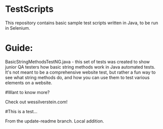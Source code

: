 # TestScripts

This repository contains basic sample test scripts written in Java, to be run in Selenium. 

# Guide:

BasicStringMethodsTestNG.java - this set of tests was created to show junior QA testers how basic string methods work in Java automated tests. It's not meant to be a comprehensive website test, but rather a fun way to see what string methods do, and how you can use them to test various elements on a website.

#Want to know more?

Check out wessilverstein.com!


#This is a test...

From the update-readme branch. Local addition.
